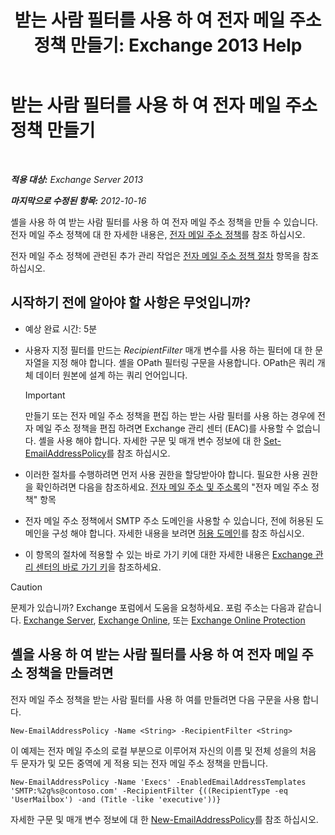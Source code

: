 ﻿---
title: '받는 사람 필터를 사용 하 여 전자 메일 주소 정책 만들기: Exchange 2013 Help'
TOCTitle: 받는 사람 필터를 사용 하 여 전자 메일 주소 정책 만들기
ms:assetid: e3f446bd-1511-479c-8d87-2dfce5547c90
ms:mtpsurl: https://technet.microsoft.com/ko-kr/library/Bb232194(v=EXCHG.150)
ms:contentKeyID: 50484404
ms.date: 05/22/2018
mtps_version: v=EXCHG.150
ms.translationtype: MT
---

# 받는 사람 필터를 사용 하 여 전자 메일 주소 정책 만들기

 

_**적용 대상:** Exchange Server 2013_

_**마지막으로 수정된 항목:** 2012-10-16_

셸을 사용 하 여 받는 사람 필터를 사용 하 여 전자 메일 주소 정책을 만들 수 있습니다. 전자 메일 주소 정책에 대 한 자세한 내용은, [전자 메일 주소 정책](email-address-policies-exchange-2013-help.md)를 참조 하십시오.

전자 메일 주소 정책에 관련된 추가 관리 작업은 [전자 메일 주소 정책 절차](email-address-policy-procedures-exchange-2013-help.md) 항목을 참조하십시오.

## 시작하기 전에 알아야 할 사항은 무엇입니까?

  - 예상 완료 시간: 5분

  - 사용자 지정 필터를 만드는 *RecipientFilter* 매개 변수를 사용 하는 필터에 대 한 문자열을 지정 해야 합니다. 셸을 OPath 필터링 구문을 사용합니다. OPath은 쿼리 개체 데이터 원본에 설계 하는 쿼리 언어입니다.
    

    > [!IMPORTANT]
    > 만들기 또는 전자 메일 주소 정책을 편집 하는 받는 사람 필터를 사용 하는 경우에 전자 메일 주소 정책을 편집 하려면 Exchange 관리 센터 (EAC)를 사용할 수 없습니다. 셸을 사용 해야 합니다. 자세한 구문 및 매개 변수 정보에 대 한 <A href="https://technet.microsoft.com/ko-kr/library/bb124517(v=exchg.150)">Set-EmailAddressPolicy</A>를 참조 하십시오.



  - 이러한 절차를 수행하려면 먼저 사용 권한을 할당받아야 합니다. 필요한 사용 권한을 확인하려면 다음을 참조하세요. [전자 메일 주소 및 주소록](email-addresses-and-address-books-exchange-2013-help.md)의 "전자 메일 주소 정책" 항목

  - 전자 메일 주소 정책에서 SMTP 주소 도메인을 사용할 수 있습니다, 전에 허용된 도메인을 구성 해야 합니다. 자세한 내용을 보려면 [허용 도메인](accepted-domains-exchange-2013-help.md)를 참조 하십시오.

  - 이 항목의 절차에 적용할 수 있는 바로 가기 키에 대한 자세한 내용은 [Exchange 관리 센터의 바로 가기 키](keyboard-shortcuts-in-the-exchange-admin-center-exchange-online-protection-help.md)을 참조하세요.

> [!CAUTION]
> 문제가 있습니까? Exchange 포럼에서 도움을 요청하세요. 포럼 주소는 다음과 같습니다. <a href="https://go.microsoft.com/fwlink/p/?linkid=60612">Exchange Server</a>, <a href="https://go.microsoft.com/fwlink/p/?linkid=267542">Exchange Online</a>, 또는 <a href="https://go.microsoft.com/fwlink/p/?linkid=285351">Exchange Online Protection</a>


## 셸을 사용 하 여 받는 사람 필터를 사용 하 여 전자 메일 주소 정책을 만들려면

전자 메일 주소 정책을 받는 사람 필터를 사용 하 여를 만들려면 다음 구문을 사용 합니다.

    New-EmailAddressPolicy -Name <String> -RecipientFilter <String>

이 예제는 전자 메일 주소의 로컬 부분으로 이루어져 자신의 이름 및 전체 성을의 처음 두 문자가 및 모든 중역에 게 적용 되는 전자 메일 주소 정책을 만듭니다.

    New-EmailAddressPolicy -Name 'Execs' -EnabledEmailAddressTemplates 'SMTP:%2g%s@contoso.com' -RecipientFilter {((RecipientType -eq 'UserMailbox') -and (Title -like 'executive'))}

자세한 구문 및 매개 변수 정보에 대 한 [New-EmailAddressPolicy](https://technet.microsoft.com/ko-kr/library/aa996800\(v=exchg.150\))를 참조 하십시오.

